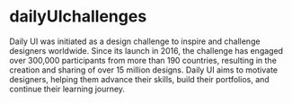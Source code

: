 # dailyUIchallenges
Daily UI was initiated as a design challenge to inspire and challenge designers worldwide. Since its launch in 2016, the challenge has engaged over 300,000 participants from more than 190 countries, resulting in the creation and sharing of over 15 million designs. Daily UI aims to motivate designers, helping them advance their skills, build their portfolios, and continue their learning journey.
